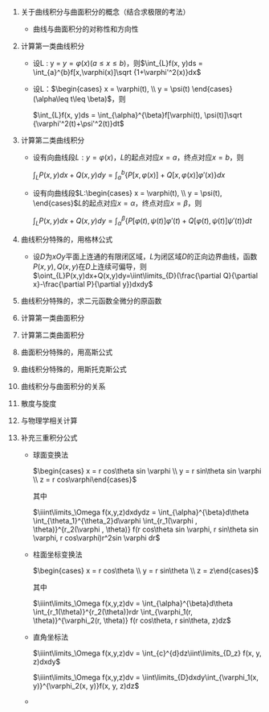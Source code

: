 1. 关于曲线积分与曲面积分的概念（结合求极限的考法）

   - 曲线与曲面积分的对称性和方向性

2. 计算第一类曲线积分

   - 设L : y = $y = \varphi(x)(a\leq x\leq b)$，则$\int_{L}f(x, y)ds = \int_{a}^{b}f[x,\varphi(x)]\sqrt {1+\varphi'^2(x)}dx$

   - 设L：$\begin{cases} x = \varphi(t), \\ y = \psi(t) \end{cases}(\alpha\leq t\leq \beta)$，则

     $\int_{L}f(x, y)ds = \int_{\alpha}^{\beta}f[\varphi(t), \psi(t)]\sqrt {\varphi'^2(t)+\psi'^2(t)}dt$

3. 计算第二类曲线积分

   - 设有向曲线段$L:y=\varphi(x)$，$L$的起点对应$x=a$，终点对应$x=b$，则

     $\int_L P(x,y)dx+Q(x,y)dy=\int_{a}^{b}\{P[x,\varphi(x)]+Q[x,\varphi(x)]\varphi'(x)\}dx$

   - 设有向曲线段$L:\begin{cases} x = \varphi(t), \\ y = \psi(t), \end{cases}$$L$的起点对应$x=\alpha$，终点对应$x=\beta$，则

     $\int_L P(x,y)dx+Q(x,y)dy=\int_{\alpha}^{\beta}\{P[\varphi(t),\psi(t)]\varphi'(t)+Q[\varphi(t),\psi(t)]\psi'(t)\}dt$

4. 曲线积分特殊的，用格林公式

   - 设$D$为$xOy$平面上连通的有限闭区域，$L$为闭区域$D$的正向边界曲线，函数$P(x,y),Q(x,y)$在$D$上连续可偏导，则$\oint_{L}P(x,y)dx+Q(x,y)dy=\iint\limits_{D}(\frac{\partial Q}{\partial x}-\frac{\partial P}{\partial y})dxdy$

5. 曲线积分特殊的，求二元函数全微分的原函数

6. 计算第一类曲面积分

7. 计算第二类曲面积分

8. 曲面积分特殊的，用高斯公式

9. 曲线积分特殊的，用斯托克斯公式

10. 曲线积分与曲面积分的关系

11. 散度与旋度

12. 与物理学相关计算

13. 补充三重积分公式

    - 球面变换法

      $\begin{cases} x = r cos\theta sin \varphi \\ y = r sin\theta sin \varphi \\ z = r cos\varphi\end{cases}$

      其中

      $\iiint\limits_\Omega f(x,y,z)dxdydz = \int_{\alpha}^{\beta}d\theta \int_{\theta_1}^{\theta_2}d\varphi \int_{r_1(\varphi , \theta)}^{r_2(\varphi , \theta)} f(r cos\theta sin \varphi, r sin\theta sin \varphi, r cos\varphi)r^2sin \varphi dr$

    - 柱面坐标变换法

      $\begin{cases} x = r cos\theta \\ y = r sin\theta \\ z = z\end{cases}$

      其中

      $\iiint\limits_\Omega f(x,y,z)dv = \int_{\alpha}^{\beta}d\theta \int_{r_1(\theta)}^{r_2(\theta)}rdr \int_{\varphi_1(r, \theta)}^{\varphi_2(r, \theta)} f(r cos\theta, r sin\theta, z)dz$

    - 直角坐标法

      $\iiint\limits_\Omega f(x,y,z)dv = \int_{c}^{d}dz\iint\limits_{D_z} f(x, y, z)dxdy$

      $\iiint\limits_\Omega f(x,y,z)dv = \iint\limits_{D}dxdy\int_{\varphi_1(x, y)}^{\varphi_2(x, y)}f(x, y, z)dz$

    - 

      

​	



